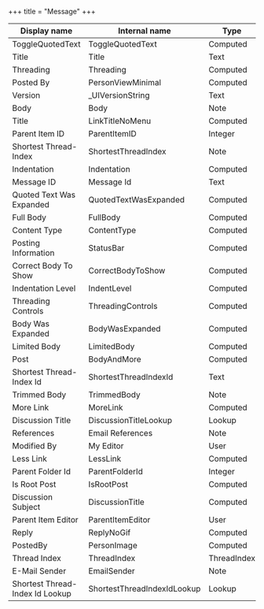 +++
title = "Message"
+++

Display name | Internal name | Type
--- | --- | ---
ToggleQuotedText | ToggleQuotedText | Computed
Title | Title | Text
Threading | Threading | Computed
Posted By | PersonViewMinimal | Computed
Version | _UIVersionString | Text
Body | Body | Note
Title | LinkTitleNoMenu | Computed
Parent Item ID | ParentItemID | Integer
Shortest Thread-Index | ShortestThreadIndex | Note
Indentation | Indentation | Computed
Message ID | Message Id | Text
Quoted Text Was Expanded | QuotedTextWasExpanded | Computed
Full Body | FullBody | Computed
Content Type | ContentType | Computed
Posting Information | StatusBar | Computed
Correct Body To Show | CorrectBodyToShow | Computed
Indentation Level | IndentLevel | Computed
Threading Controls | ThreadingControls | Computed
Body Was Expanded | BodyWasExpanded | Computed
Limited Body | LimitedBody | Computed
Post | BodyAndMore | Computed
Shortest Thread-Index Id | ShortestThreadIndexId | Text
Trimmed Body | TrimmedBody | Note
More Link | MoreLink | Computed
Discussion Title | DiscussionTitleLookup | Lookup
References | Email References | Note
Modified By | My Editor | User
Less Link | LessLink | Computed
Parent Folder Id | ParentFolderId | Integer
Is Root Post | IsRootPost | Computed
Discussion Subject | DiscussionTitle | Computed
Parent Item Editor | ParentItemEditor | User
Reply | ReplyNoGif | Computed
PostedBy | PersonImage | Computed
Thread Index | ThreadIndex | ThreadIndex
E-Mail Sender | EmailSender | Note
Shortest Thread-Index Id Lookup | ShortestThreadIndexIdLookup | Lookup
